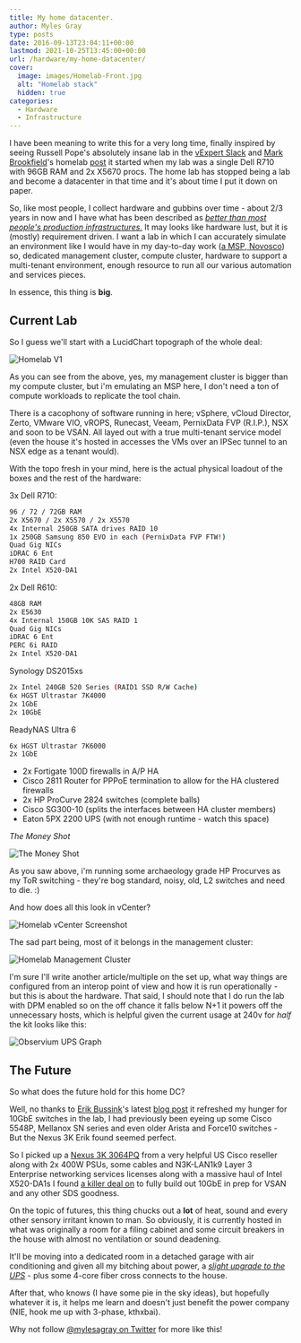 ```yaml
---
title: My home datacenter.
author: Myles Gray
type: posts
date: 2016-09-13T23:04:11+00:00
lastmod: 2021-10-25T13:45:00+00:00
url: /hardware/my-home-datacenter/
cover:
  image: images/Homelab-Front.jpg
  alt: "Homelab stack"
  hidden: true
categories:
  - Hardware
  - Infrastructure
---
```


I have been meaning to write this for a very long time, finally inspired by seeing Russell Pope's absolutely insane lab in the [vExpert Slack][1] and [Mark Brookfield][2]'s homelab [post][3] it started when my lab was a single Dell R710 with 96GB RAM and 2x X5670 procs. The home lab has stopped being a lab and become a datacenter in that time and it's about time I put it down on paper.

So, like most people, I collect hardware and gubbins over time - about 2/3 years in now and I have what has been described as _[better than most people's production infrastructures.][4]_ It may looks like hardware lust, but it is (mostly) requirement driven. I want a lab in which I can accurately simulate an environment like I would have in my day-to-day work ([a MSP, Novosco][5]) so, dedicated management cluster, compute cluster, hardware to support a multi-tenant environment, enough resource to run all our various automation and services pieces.

In essence, this thing is **big**.

## Current Lab

So I guess we'll start with a LucidChart topograph of the whole deal:

![Homelab V1][6]

As you can see from the above, yes, my management cluster is bigger than my compute cluster, but i'm emulating an MSP here, I don't need a ton of compute workloads to replicate the tool chain.

There is a cacophony of software running in here; vSphere, vCloud Director, Zerto, VMware VIO, vROPS, Runecast, Veeam, PernixData FVP (R.I.P.), NSX and soon to be VSAN. All layed out with a true multi-tenant service model (even the house it's hosted in accesses the VMs over an IPSec tunnel to an NSX edge as a tenant would).

With the topo fresh in your mind, here is the actual physical loadout of the boxes and the rest of the hardware:

3x Dell R710:

```sh
96 / 72 / 72GB RAM
2x X5670 / 2x X5570 / 2x X5570
4x Internal 250GB SATA drives RAID 10
1x 250GB Samsung 850 EVO in each (PernixData FVP FTW!)
Quad Gig NICs
iDRAC 6 Ent
H700 RAID Card
2x Intel X520-DA1
```

2x Dell R610:

```sh
48GB RAM
2x E5630
4x Internal 150GB 10K SAS RAID 1
Quad Gig NICs
iDRAC 6 Ent
PERC 6i RAID
2x Intel X520-DA1
```

Synology DS2015xs

```sh
2x Intel 240GB 520 Series (RAID1 SSD R/W Cache)
6x HGST Ultrastar 7K4000
2x 1GbE
2x 10GbE
```

ReadyNAS Ultra 6

```sh
6x HGST Ultrastar 7K6000
2x 1GbE
```

* 2x Fortigate 100D firewalls in A/P HA
* Cisco 2811 Router for PPPoE termination to allow for the HA clustered firewalls
* 2x HP ProCurve 2824 switches (complete balls)
* Cisco SG300-10 (splits the interfaces between HA cluster members)
* Eaton 5PX 2200 UPS (with not enough runtime - watch this space)

_The Money Shot_

![The Money Shot][7]

As you saw above, i'm running some archaeology grade HP Procurves as my ToR switching - they're bog standard, noisy, old, L2 switches and need to die. :)

And how does all this look in vCenter?

![Homelab vCenter Screenshot][8]

The sad part being, most of it belongs in the management cluster:

![Homelab Management Cluster][9]

I'm sure I'll write another article/multiple on the set up, what way things are configured from an interop point of view and how it is run operationally - but this is about the hardware. That said, I should note that I do run the lab with DPM enabled so on the off chance it falls below N+1 it powers off the unnecessary hosts, which is helpful given the current usage at 240v for _half_ the kit looks like this:

![Observium UPS Graph][10]

## The Future

So what does the future hold for this home DC?

Well, no thanks to [Erik Bussink][11]'s latest [blog post][12] it refreshed my hunger for 10GbE switches in the lab, I had previously been eyeing up some Cisco 5548P, Mellanox SN series and even older Arista and Force10 switches - But the Nexus 3K Erik found seemed perfect.

So I picked up a [Nexus 3K 3064PQ][13] from a very helpful US Cisco reseller along with 2x 400W PSUs, some cables and N3K-LAN1k9 Layer 3 Enterprise networking services licenses along with a massive haul of Intel X520-DA1s I found [a killer deal on][14] to fully build out 10GbE in prep for VSAN and any other SDS goodness.

On the topic of futures, this thing chucks out a **lot** of heat, sound and every other sensory irritant known to man. So obviously, it is currently hosted in what was originally a room for a filing cabinet and some circuit breakers in the house with almost no ventilation or sound deadening.

It'll be moving into a dedicated room in a detached garage with air conditioning and given all my bitching about power, a [_slight upgrade to the UPS_][15] - plus some 4-core fiber cross connects to the house.

After that, who knows (I have some pie in the sky ideas), but hopefully whatever it is, it helps me learn and doesn't just benefit the power company (NIE, hook me up with 3-phase, kthxbai).

Why not follow [@mylesagray on Twitter][16] for more like this!

 [1]: https://twitter.com/vexpert_slack
 [2]: https://twitter.com/virtualhobbit
 [3]: https://virtualhobbit.com/2016/04/13/upping-my-homelab-game/
 [4]: https://www.reddit.com/r/homelab/comments/4ibw6s/time_to_buy_some_rails/d2wx15i
 [5]: https://www.novosco.com/cloud-solutions
 [6]: images/Homelabv1.png
 [7]: images/Homelab-Front.jpg
 [8]: images/Screen-Shot-2016-09-13-at-23.12.07.png
 [9]: images/Screen-Shot-2016-09-13-at-23.14.16.png
 [10]: images/Screen-Shot-2016-09-14-at-00.00.26.png
 [11]: https://twitter.com/ErikBussink
 [12]: http://bussink.ch/?p=1810
 [13]: http://www.cisco.com/c/en/us/support/switches/nexus-3064-switch/model.html
 [14]: http://www.ebay.co.uk/itm/381700918035
 [15]: http://www.apc.com/shop/uk/en/products/APC-Symmetra-LX-16kVA-Scalable-to-16kVA-N-1-Tower-220-230-240V-or-380-400-415V/P-SYA16K16I
 [16]: https://twitter.com/mylesagray
